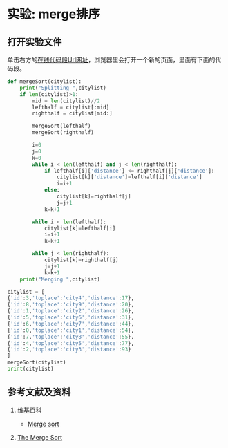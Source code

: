 # 实验: merge排序

## 打开实验文件

单击右方的[在线代码段Url网址](http://www.pythontutor.com/visualize.html#code=def%20mergeSort%28citylist%29%3A%0A%20%20%20%20print%28%22Splitting%20%22,citylist%29%0A%20%20%20%20if%20len%28citylist%29%3E1%3A%0A%20%20%20%20%20%20%20%20mid%20%3D%20len%28citylist%29//2%0A%20%20%20%20%20%20%20%20lefthalf%20%3D%20citylist%5B%3Amid%5D%0A%20%20%20%20%20%20%20%20righthalf%20%3D%20citylist%5Bmid%3A%5D%0A%0A%20%20%20%20%20%20%20%20mergeSort%28lefthalf%29%0A%20%20%20%20%20%20%20%20mergeSort%28righthalf%29%0A%0A%20%20%20%20%20%20%20%20i%3D0%0A%20%20%20%20%20%20%20%20j%3D0%0A%20%20%20%20%20%20%20%20k%3D0%0A%20%20%20%20%20%20%20%20while%20i%20%3C%20len%28lefthalf%29%20and%20j%20%3C%20len%28righthalf%29%3A%0A%20%20%20%20%20%20%20%20%20%20%20%20if%20lefthalf%5Bi%5D%5B'distance'%5D%20%3C%3D%20righthalf%5Bj%5D%5B'distance'%5D%3A%0A%20%20%20%20%20%20%20%20%20%20%20%20%20%20%20%20citylist%5Bk%5D%5B'distance'%5D%3Dlefthalf%5Bi%5D%5B'distance'%5D%0A%20%20%20%20%20%20%20%20%20%20%20%20%20%20%20%20i%3Di%2B1%0A%20%20%20%20%20%20%20%20%20%20%20%20else%3A%0A%20%20%20%20%20%20%20%20%20%20%20%20%20%20%20%20citylist%5Bk%5D%3Drighthalf%5Bj%5D%0A%20%20%20%20%20%20%20%20%20%20%20%20%20%20%20%20j%3Dj%2B1%0A%20%20%20%20%20%20%20%20%20%20%20%20k%3Dk%2B1%0A%0A%20%20%20%20%20%20%20%20while%20i%20%3C%20len%28lefthalf%29%3A%0A%20%20%20%20%20%20%20%20%20%20%20%20citylist%5Bk%5D%3Dlefthalf%5Bi%5D%0A%20%20%20%20%20%20%20%20%20%20%20%20i%3Di%2B1%0A%20%20%20%20%20%20%20%20%20%20%20%20k%3Dk%2B1%0A%0A%20%20%20%20%20%20%20%20while%20j%20%3C%20len%28righthalf%29%3A%0A%20%20%20%20%20%20%20%20%20%20%20%20citylist%5Bk%5D%3Drighthalf%5Bj%5D%0A%20%20%20%20%20%20%20%20%20%20%20%20j%3Dj%2B1%0A%20%20%20%20%20%20%20%20%20%20%20%20k%3Dk%2B1%0A%20%20%20%20print%28%22Merging%20%22,citylist%29%0A%0Acitylist%20%3D%20%5B%0A%7B'id'%3A3,'toplace'%3A'city4','distance'%3A17%7D,%0A%7B'id'%3A8,'toplace'%3A'city9','distance'%3A20%7D,%0A%7B'id'%3A1,'toplace'%3A'city2','distance'%3A26%7D,%0A%7B'id'%3A5,'toplace'%3A'city6','distance'%3A31%7D,%0A%7B'id'%3A6,'toplace'%3A'city7','distance'%3A44%7D,%0A%7B'id'%3A0,'toplace'%3A'city1','distance'%3A54%7D,%0A%7B'id'%3A7,'toplace'%3A'city8','distance'%3A55%7D,%0A%7B'id'%3A4,'toplace'%3A'city5','distance'%3A77%7D,%0A%7B'id'%3A2,'toplace'%3A'city3','distance'%3A93%7D%0A%5D%0AmergeSort%28citylist%29%0Aprint%28citylist%29&cumulative=false&curInstr=314&heapPrimitives=nevernest&mode=display&origin=opt-frontend.js&py=py3anaconda&rawInputLstJSON=%5B%5D&textReferences=false)，浏览器里会打开一个新的页面，里面有下面的代码段。

```python
def mergeSort(citylist):
    print("Splitting ",citylist)
    if len(citylist)>1:
        mid = len(citylist)//2
        lefthalf = citylist[:mid]
        righthalf = citylist[mid:]

        mergeSort(lefthalf)
        mergeSort(righthalf)

        i=0
        j=0
        k=0
        while i < len(lefthalf) and j < len(righthalf):
            if lefthalf[i]['distance'] <= righthalf[j]['distance']:
                citylist[k]['distance']=lefthalf[i]['distance']
                i=i+1
            else:
                citylist[k]=righthalf[j]
                j=j+1
            k=k+1

        while i < len(lefthalf):
            citylist[k]=lefthalf[i]
            i=i+1
            k=k+1

        while j < len(righthalf):
            citylist[k]=righthalf[j]
            j=j+1
            k=k+1
    print("Merging ",citylist)

citylist = [
{'id':3,'toplace':'city4','distance':17},
{'id':8,'toplace':'city9','distance':20},
{'id':1,'toplace':'city2','distance':26},
{'id':5,'toplace':'city6','distance':31},
{'id':6,'toplace':'city7','distance':44},
{'id':0,'toplace':'city1','distance':54},
{'id':7,'toplace':'city8','distance':55},
{'id':4,'toplace':'city5','distance':77},
{'id':2,'toplace':'city3','distance':93}
]
mergeSort(citylist)
print(citylist)
```

## 参考文献及资料

1. 维基百科
	- [Merge sort](https://en.wikipedia.org/wiki/Merge_sort) 

2. [The Merge Sort](https://runestone.academy/runestone/books/published/pythonds/SortSearch/TheMergeSort.html) 
